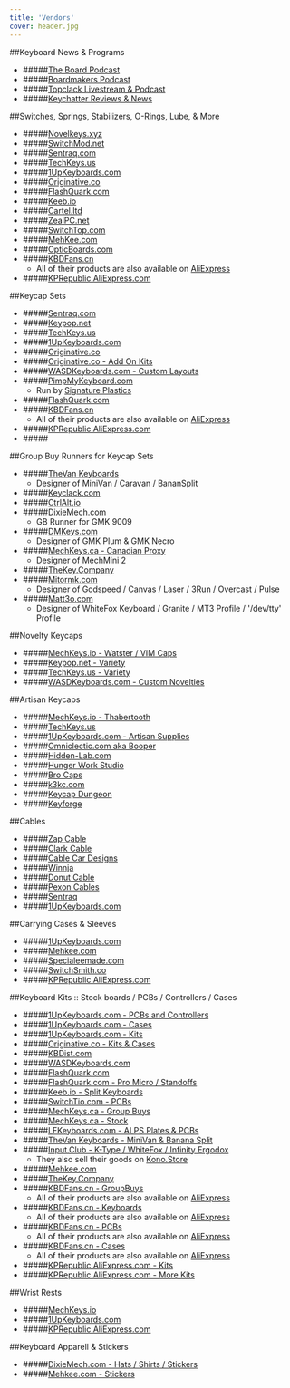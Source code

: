 ```yaml
---
title: 'Vendors'
cover: header.jpg
---
```


##Keyboard News & Programs
* #####[The Board Podcast](http://theboard.libsyn.com/)
* #####[Boardmakers Podcast](https://soundcloud.com/board-makers)
* #####[Topclack Livestream & Podcast](https://topclack.com/)
* #####[Keychatter Reviews & News](https://www.keychatter.com/)

##Switches, Springs, Stabilizers, O-Rings, Lube, & More
* #####[Novelkeys.xyz](https://www.novelkeys.xyz/)
* #####[SwitchMod.net](http://www.switchmod.net/)
* #####[Sentraq.com](https://sentraq.com/collections/accesories)
* #####[TechKeys.us](https://techkeys.us/collections/accessories)
* #####[1UpKeyboards.com](https://1upkeyboards.com/products/switches-and-parts.html)
* #####[Originative.co](https://originative.co/collections/accessories)
* #####[FlashQuark.com](https://flashquark.com/product-category/switches/)
* #####[Keeb.io](https://keeb.io/products/gateron-switches?variant=43078452422)
* #####[Cartel.ltd](https://cartel.ltd/shop/)
* #####[ZealPC.net](https://zealpc.net/)
* #####[SwitchTop.com](http://www.switchtop.com/)
* #####[MehKee.com](https://mehkee.com/collections/switches-and-parts)
* #####[OpticBoards.com](https://opticboards.com/)
* #####[KBDFans.cn](https://kbdfans.cn/collections/swtich)
     * All of their products are also available on [AliExpress](https://kbdfans.aliexpress.com/store/group/SWITCH/2230037_508437379.html?spm=2114.12010608.0.0.729f9283TjqETZ)
* #####[KPRepublic.AliExpress.com](https://kprepublic.aliexpress.com/store/group/Switches/3034003_511912849.html?spm=2114.12010612.0.0.60de8af61ebvgH)	 

##Keycap Sets
* #####[Sentraq.com](https://sentraq.com/collections/keycaps)
* #####[Keypop.net](http://www.keypop.net/category/keyboard-sets)
* #####[TechKeys.us](https://techkeys.us/collections/keycap-sets)
* #####[1UpKeyboards.com](https://1upkeyboards.com/products/keycaps.html)
* #####[Originative.co](https://originative.co/collections/keysets)
* #####[Originative.co - Add On Kits](https://originative.co/collections/add-on-kits)
* #####[WASDKeyboards.com - Custom Layouts](http://www.wasdkeyboards.com/)
* #####[PimpMyKeyboard.com](https://pimpmykeyboard.com/)
     * Run by [Signature Plastics](http://www.solutionsinplastic.com/)
* #####[FlashQuark.com](https://flashquark.com/product-category/keycaps/)
* #####[KBDFans.cn](https://kbdfans.cn/collections/keycaps)
     * All of their products are also available on [AliExpress](https://kbdfans.aliexpress.com/store/group/KEYCAPS/2230037_508355165.html?spm=2114.12010608.0.0.729f9283TjqETZ)
* #####[KPRepublic.AliExpress.com](https://kprepublic.aliexpress.com/store/group/Keycaps/3034003_511799007.html?spm=2114.12010612.0.0.3cc2eeb2pkASPN)	 
* #####[]()

##Group Buy Runners for Keycap Sets
* #####[TheVan Keyboards](https://thevankeyboards.com/collections/all)
     *  Designer of MiniVan / Caravan / BananSplit
* #####[Keyclack.com](https://www.keyclack.com/)
* #####[CtrlAlt.io](https://ctrlalt.io/)
* #####[DixieMech.com](https://dixiemech.com/)
     *  GB Runner for GMK 9009
* #####[DMKeys.com](https://dmkeys.com/)
     *  Designer of GMK Plum & GMK Necro
* #####[MechKeys.ca - Canadian Proxy](https://mechkeys.ca/collections/group-buys)
     *  Designer of MechMini 2
* #####[TheKey.Company](https://thekey.company/)
* #####[Mitormk.com](https://mitormk.com/)
     *  Designer of Godspeed / Canvas / Laser / 3Run / Overcast / Pulse
* #####[Matt3o.com](https://matt3o.com/)
     *  Designer of WhiteFox Keyboard / Granite / MT3 Profile / '/dev/tty' Profile

##Novelty Keycaps
* #####[MechKeys.io - Watster / VIM Caps](http://www.mechkeys.io/)
* #####[Keypop.net - Variety](http://www.keypop.net/category/single-keycaps)
* #####[TechKeys.us - Variety](https://techkeys.us/collections/keys)
* #####[WASDKeyboards.com - Custom Novelties](http://www.wasdkeyboards.com/)

##Artisan Keycaps
* #####[MechKeys.io - Thabertooth](http://www.mechkeys.io/)
* #####[TechKeys.us](https://techkeys.us/collections/artisan)
* #####[1UpKeyboards.com - Artisan Supplies](https://1upkeyboards.com/products/artisan-kits.html)
* #####[Omniclectic.com aka Booper](http://omniclectic.com/keycaps)
* #####[Hidden-Lab.com](https://hidden-lab.com/)
* #####[Hunger Work Studio](https://hungerwork.studio/collections)
* #####[Bro Caps](https://ctrlalt.io/bro-caps)
* #####[k3kc.com](http://www.k3kc.com/)
* #####[Keycap Dungeon](http://keycapdungeon.bigcartel.com/)
* #####[Keyforge](https://www.keyforge.com/)

##Cables
* #####[Zap Cable](http://zapcables.com/)
* #####[Clark Cable](https://clarkkable.com/)
* #####[Cable Car Designs](https://www.cablecardesigns.co.uk/)
* #####[Winnja](https://www.winnja.com/custom-sleeved-cables/)
* #####[Donut Cable](https://donutcables.com/)
* #####[Pexon Cables](https://pexonpcs.co.uk/)
* #####[Sentraq](https://sentraq.com/collections/accesories/products/custom-sleeved-cables)
* #####[1UpKeyboards.com](https://1upkeyboards.com/products/usb-cables.html)


##Carrying Cases & Sleeves
* #####[1UpKeyboards.com](https://1upkeyboards.com/products/sleeves.html)
* #####[Mehkee.com](https://mehkee.com/products/leather-keyboard-carrying-pouches?variant=42547919759)
* #####[Specialeemade.com](https://www.specialeemade.com/mk-sleeves)
* #####[SwitchSmith.co](https://www.switchsmith.co/collections/sleeves)
* #####[KPRepublic.AliExpress.com](https://kprepublic.aliexpress.com/store/group/Anti-Dust/3034003_511932657.html?spm=2114.12010612.0.0.60de8af61ebvgH)	


##Keyboard Kits :: Stock boards / PCBs / Controllers / Cases
* #####[1UpKeyboards.com - PCBs and Controllers](https://1upkeyboards.com/products/controllers.html)
* #####[1UpKeyboards.com - Cases](https://1upkeyboards.com/products/bases-and-cases.html)
* #####[1UpKeyboards.com - Kits](https://1upkeyboards.com/products/keyboard-kits.html)
* #####[Originative.co - Kits & Cases](https://originative.co/collections/keyboards)
* #####[KBDist.com](http://www.kbdist.com/shop/)
* #####[WASDKeyboards.com](http://www.wasdkeyboards.com/)
* #####[FlashQuark.com](https://flashquark.com/product-category/keyboards/)
* #####[FlashQuark.com - Pro Micro / Standoffs](https://flashquark.com/product-category/custom-keyboard-parts/)
* #####[Keeb.io - Split Keyboards](https://keeb.io/)
* #####[SwitchTio.com - PCBs](http://www.switchtop.com/products)
* #####[MechKeys.ca - Group Buys](https://mechkeys.ca/collections/group-buys)
* #####[MechKeys.ca - Stock](https://mechkeys.ca/collections/keyboards)
* #####[LFKeyboards.com - ALPS Plates & PCBs](http://www.lfkeyboards.com/)
* #####[TheVan Keyboards - MiniVan & Banana Split](https://thevankeyboards.com/collections/all)
* #####[Input.Club - K-Type / WhiteFox / Infinity Ergodox](https://input.club/)
     * They also sell their goods on [Kono.Store](https://kono.store/)
* #####[Mehkee.com](https://mehkee.com/collections/keyboards)
* #####[TheKey.Company](https://thekey.company/)
* #####[KBDFans.cn - GroupBuys](https://kbdfans.cn/collections/group-buy)
     * All of their products are also available on [AliExpress](https://kbdfans.aliexpress.com/store/2230037?spm=2114.12010612.0.0.1291df7bBzXWgP)
* #####[KBDFans.cn - Keyboards](https://kbdfans.cn/collections/keyboard) 
     * All of their products are also available on [AliExpress](https://kbdfans.aliexpress.com/store/2230037?spm=2114.12010612.0.0.1291df7bBzXWgP)
* #####[KBDFans.cn - PCBs](https://kbdfans.cn/collections/pcbs)
     * All of their products are also available on [AliExpress](https://kbdfans.aliexpress.com/store/2230037?spm=2114.12010612.0.0.1291df7bBzXWgP)
* #####[KBDFans.cn - Cases](https://kbdfans.cn/collections/cases)
     * All of their products are also available on [AliExpress](https://kbdfans.aliexpress.com/store/2230037?spm=2114.12010612.0.0.1291df7bBzXWgP)
* #####[KPRepublic.AliExpress.com - Kits](https://kprepublic.aliexpress.com/store/group/Other-Keyboard-Kit/3034003_512160662.html?spm=2114.12010612.0.0.7786c6bmnypOf)
* #####[KPRepublic.AliExpress.com - More Kits](https://kprepublic.aliexpress.com/store/group/KTEC-Series/3034003_511912845.html?spm=2114.12010612.0.0.7786c6bmnypOf)

##Wrist Rests
* #####[MechKeys.io](http://www.mechkeys.io/)
* #####[1UpKeyboards.com](https://1upkeyboards.com/products/wrist-rests.html)
* #####[KPRepublic.AliExpress.com](https://kprepublic.aliexpress.com/store/group/Wrist-Rest/3034003_511669333.html?spm=2114.12010612.0.0.60de8af61ebvgH)

##Keyboard Apparell & Stickers
* #####[DixieMech.com - Hats / Shirts / Stickers](https://dixiemech.com/shop)
* #####[Mehkee.com - Stickers](https://mehkee.com/collections/stickers)